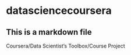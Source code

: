 datasciencecoursera
===================
## This is a markdown file
Coursera/Data Scientist’s Toolbox/Course Project
